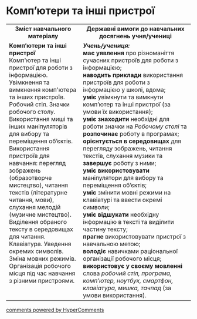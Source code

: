 <div id="hypercomments_widget" class="js-hypercomments-widget invisible"></div>

Комп’ютери та інші пристрої
=============================================

<table>
  <tr>
    <td width="40%" align="center"><b>Зміст навчального матеріалу<b></td>
    <td width="60%" align="center"><b>Державні вимоги до навчальних досягнень учня/учениці</b></td>
  </tr>
  <tr>
    <td width="40%" style="vertical-align:top !important;">
    <b>Комп’ютери та інші пристрої</b><br>
Комп'ютер та інші пристрої для роботи з інформацією.<br> 
Увімкнення та вимкнення комп'ютера  та інших пристроїв.<br>
Робочий стіл. Значки робочого столу. <br>
Використання миші та інших маніпуляторів для вибору та переміщення об’єктів.<br>
Використання пристроїв для навчання: перегляд зображень (образотворче мистецтво), читання текстів (літературне читання, мови), слухання мелодій (музичне мистецтво). <br>
Виділення обраного тексту в середовищах для читання.<br>
Клавіатура. Уведення окремих символів. Зміна мовних режимів.<br>
Організація робочого місця під час навчання з різними пристроями.<br>
    </td>
    <td width="60%" style="vertical-align:top !important;">
<i><b>Учень/учениця:</b></i><br>
<b>має уявлення</b> про різноманіття сучасних пристроїв для роботи з інформацією;<br>
<b>наводить приклади</b> використання пристроїв для роботи з інформацією у школі, вдома;<br>
<b>уміє</b> увімкнути та вимкнути комп’ютер та інші пристрої (за умови їх використання);<br>
<b>уміє знаходити</b> необхідні для роботи значки на <i>Робочому столі</i> та <b>розпочинає</b> роботу в програмах; <br>
<b>орієнтується в середовищах</b> для перегляду зображень, читання текстів, слухання музики та <b>завершує</b> роботу з ними;<br>
<b>уміє використовувати</b> маніпулятори для вибору та переміщення об’єктів;<br>
<b>уміє</b> змінити мовні режими на клавіатурі та ввести окремі символи;<br>
<b>уміє відшукати</b> необхідну інформацію в тексті та виділити частину тексту;<br>
<b>прагне</b> використовувати пристрої з навчальною метою;<br>
<b>володіє</b> навичками раціональної організації робочого місця;<br>
<b>використовує у своєму мовленні</b> слова <i>робочий стіл, програма, комп’ютер, ноутбук, смартфон, клавіатура, мишка, тачпад</i> (за умови використання).
</td>
  </tr>
</table>

<div class="js-hypercomments-container">
<a href="http://hypercomments.com" class="hc-link" title="comments widget">comments powered by HyperComments</a>
</div>